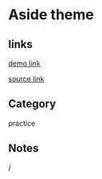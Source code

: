 # Aside theme

## links
[demo link](https://aldopolojr.github.io/aside-theme/)

[source link](https://wp.seatheme.net/aside/)

## Category
practice

## Notes
/

